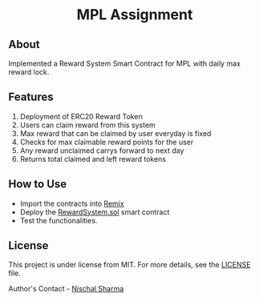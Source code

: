 <h1 align="center">MPL Assignment</h1>

## About ##

Implemented a Reward System Smart Contract for MPL with daily max reward lock. 

## Features ##

1. Deployment of ERC20 Reward Token
2. Users can claim reward from this system
3. Max reward that can be claimed by user everyday is fixed
4. Checks for max claimable reward points for the user
5. Any reward unclaimed carrys forward to next day
6. Returns total claimed and left reward tokens

## How to Use ##

- Import the contracts into [Remix](https://remix.ethereum.org/)
- Deploy the [RewardSystem.sol](./RewardSystem.sol) smart contract
- Test the functionalities.

## License ##

This project is under license from MIT. For more details, see the [LICENSE](./LICENSE.md) file.


 Author's Contact - [Nischal Sharma](mailto:17ucc040@lnmiit.ac.in)

